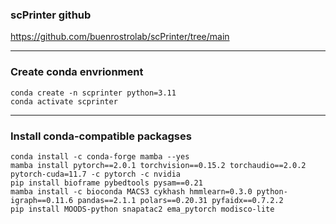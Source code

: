 ### scPrinter github
https://github.com/buenrostrolab/scPrinter/tree/main

---
### Create conda envrionment
```linux
conda create -n scprinter python=3.11
conda activate scprinter
```

---
### Install conda-compatible packagses
```linux
conda install -c conda-forge mamba --yes
mamba install pytorch==2.0.1 torchvision==0.15.2 torchaudio==2.0.2 pytorch-cuda=11.7 -c pytorch -c nvidia
pip install bioframe pybedtools pysam==0.21
mamba install -c bioconda MACS3 cykhash hmmlearn=0.3.0 python-igraph==0.11.6 pandas==2.1.1 polars==0.20.31 pyfaidx==0.7.2.2
pip install MOODS-python snapatac2 ema_pytorch modisco-lite
```
